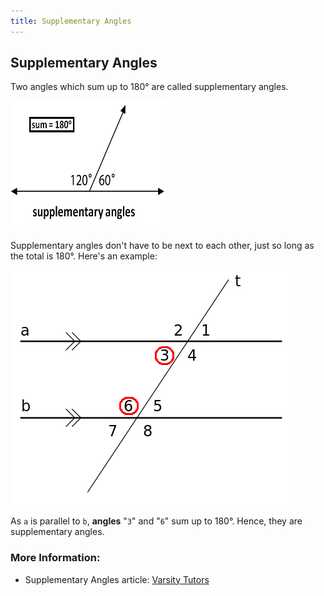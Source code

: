 ```yaml
---
title: Supplementary Angles
---
```

## Supplementary Angles
Two angles which sum up to 180&deg; are called supplementary angles.

![Image showing two angles, one with 120 degrees and the other with 60 degrees](https://raw.githubusercontent.com/pranabendra/articles/master/Supplementary-angles/images/sup1.png)

Supplementary angles don't have to be next to each other, just so long as the total is 180&deg;. Here's an example:

![Parallel lines a and b with line t through them, creating 8 angles](https://raw.githubusercontent.com/pranabendra/articles/master/Supplementary-angles/images/sup2.png)

As `a` is parallel to `b`, <b>angles</b> "`3`" and "`6`" sum up to 180&deg;. Hence, they are supplementary angles.

### More Information:
- Supplementary Angles article: <a href='https://www.varsitytutors.com/hotmath/hotmath_help/topics/supplementary-angles' target='_blank' rel='nofollow'>Varsity Tutors</a>
